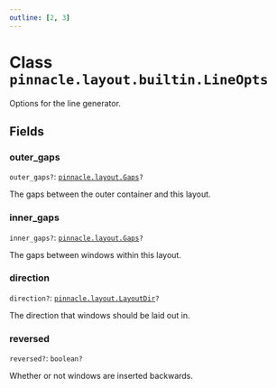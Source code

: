 ```yaml
---
outline: [2, 3]
---
```


# Class `pinnacle.layout.builtin.LineOpts`


Options for the line generator.

## Fields

### outer_gaps <Badge type="danger" text="nullable" />

`outer_gaps?`: <code><a href="/lua-reference/aliases/pinnacle.layout.Gaps">pinnacle.layout.Gaps</a>?</code>

The gaps between the outer container and this layout.

### inner_gaps <Badge type="danger" text="nullable" />

`inner_gaps?`: <code><a href="/lua-reference/aliases/pinnacle.layout.Gaps">pinnacle.layout.Gaps</a>?</code>

The gaps between windows within this layout.

### direction <Badge type="danger" text="nullable" />

`direction?`: <code><a href="/lua-reference/aliases/pinnacle.layout.LayoutDir">pinnacle.layout.LayoutDir</a>?</code>

The direction that windows should be laid out in.

### reversed <Badge type="danger" text="nullable" />

`reversed?`: <code>boolean?</code>

Whether or not windows are inserted backwards.


